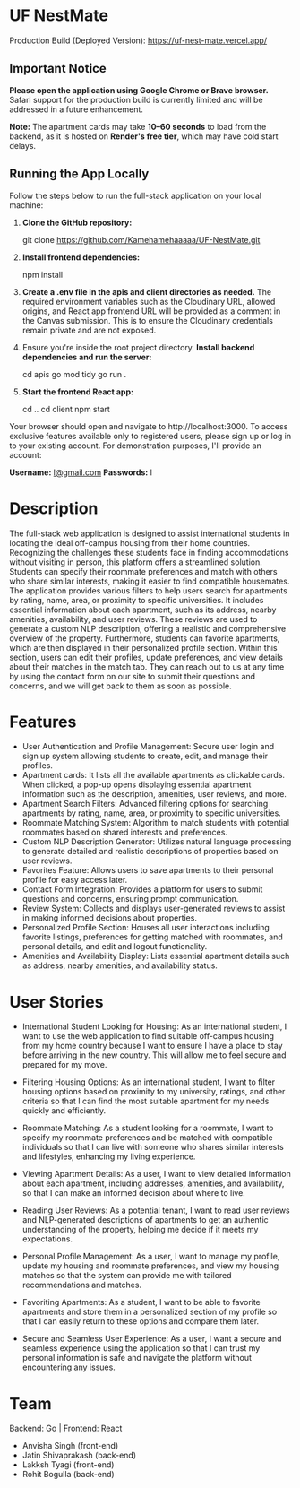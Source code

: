 # UF NestMate

Production Build (Deployed Version): https://uf-nest-mate.vercel.app/

## Important Notice

**Please open the application using Google Chrome or Brave browser.**  
Safari support for the production build is currently limited and will be addressed in a future enhancement.

**Note:** The apartment cards may take **10–60 seconds** to load from the backend, as it is hosted on **Render's free tier**, which may have cold start delays.

## Running the App Locally

Follow the steps below to run the full-stack application on your local machine:

1. **Clone the GitHub repository:**

    git clone https://github.com/Kamehamehaaaaa/UF-NestMate.git

2. **Install frontend dependencies:**

    npm install

3. **Create a .env file in the apis and client directories as needed.**
   The required environment variables such as the Cloudinary URL, allowed origins, and React app frontend URL will be provided as a comment in the Canvas submission. This is to ensure the Cloudinary credentials remain private and are not exposed.

4. Ensure you're inside the root project directory. **Install backend dependencies and run the server:**

    cd apis
    go mod tidy
    go run .

5. **Start the frontend React app:**

    cd ..
    cd client
    npm start

Your browser should open and navigate to http://localhost:3000. To access exclusive features available only to registered users, please sign up or log in to your existing account. For demonstration purposes, I'll provide an account:

**Username:** l@gmail.com
**Passwords:** l

# Description

The full-stack web application is designed to assist international students in locating the ideal off-campus housing from their home countries. Recognizing the challenges these students face in finding accommodations without visiting in person, this platform offers a streamlined solution. Students can specify their roommate preferences and match with others who share similar interests, making it easier to find compatible housemates. The application provides various filters to help users search for apartments by rating, name, area, or proximity to specific universities. It includes essential information about each apartment, such as its address, nearby amenities, availability, and user reviews. These reviews are used to generate a custom NLP description, offering a realistic and comprehensive overview of the property. Furthermore, students can favorite apartments, which are then displayed in their personalized profile section. Within this section, users can edit their profiles, update preferences, and view details about their matches in the match tab. They can reach out to us at any time by using the contact form on our site to submit their questions and concerns, and we will get back to them as soon as possible.

# Features

-   User Authentication and Profile Management: Secure user login and sign up system allowing students to create, edit, and manage their profiles.
-   Apartment cards: It lists all the available apartments as clickable cards. When clicked, a pop-up opens displaying essential apartment information such as the description, amenities, user reviews, and more.
-   Apartment Search Filters: Advanced filtering options for searching apartments by rating, name, area, or proximity to specific universities.
-   Roommate Matching System: Algorithm to match students with potential roommates based on shared interests and preferences.
-   Custom NLP Description Generator: Utilizes natural language processing to generate detailed and realistic descriptions of properties based on user reviews.
-   Favorites Feature: Allows users to save apartments to their personal profile for easy access later.
-   Contact Form Integration: Provides a platform for users to submit questions and concerns, ensuring prompt communication.
-   Review System: Collects and displays user-generated reviews to assist in making informed decisions about properties.
-   Personalized Profile Section: Houses all user interactions including favorite listings, preferences for getting matched with roommates, and personal details, and edit and logout functionality.
-   Amenities and Availability Display: Lists essential apartment details such as address, nearby amenities, and availability status.

# User Stories

-   International Student Looking for Housing: As an international student, I want to use the web application to find suitable off-campus housing from my home country because I want to ensure I have a place to stay before arriving in the new country. This will allow me to feel secure and prepared for my move.

-   Filtering Housing Options: As an international student, I want to filter housing options based on proximity to my university, ratings, and other criteria so that I can find the most suitable apartment for my needs quickly and efficiently.

-   Roommate Matching: As a student looking for a roommate, I want to specify my roommate preferences and be matched with compatible individuals so that I can live with someone who shares similar interests and lifestyles, enhancing my living experience.

-   Viewing Apartment Details: As a user, I want to view detailed information about each apartment, including addresses, amenities, and availability, so that I can make an informed decision about where to live.

-   Reading User Reviews: As a potential tenant, I want to read user reviews and NLP-generated descriptions of apartments to get an authentic understanding of the property, helping me decide if it meets my expectations.

-   Personal Profile Management: As a user, I want to manage my profile, update my housing and roommate preferences, and view my housing matches so that the system can provide me with tailored recommendations and matches.

-   Favoriting Apartments: As a student, I want to be able to favorite apartments and store them in a personalized section of my profile so that I can easily return to these options and compare them later.

-   Secure and Seamless User Experience: As a user, I want a secure and seamless experience using the application so that I can trust my personal information is safe and navigate the platform without encountering any issues.

# Team

Backend: Go | Frontend: React

-   Anvisha Singh (front-end)
-   Jatin Shivaprakash (back-end)
-   Lakksh Tyagi (front-end)
-   Rohit Bogulla (back-end)
